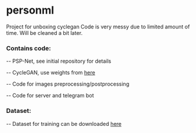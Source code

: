 # personml

Project for unboxing cyclegan
Code is very messy due to limited amount of time. Will be cleaned a bit later.

### Contains code:

-- PSP-Net, see initial repository for details

-- CycleGAN, use weights from [here](https://yadi.sk/d/pzvtwfwF3WJEDQ)

-- Code for images preprocessing/postprocessing

-- Code for server and telegram bot

### Dataset:
-- Dataset for training can be downloaded [here](https://yadi.sk/d/hW7nDfaI3WJDLk)
